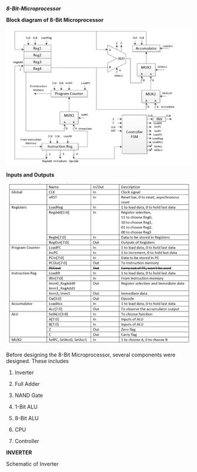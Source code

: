 **_8-Bit-Microprocessor_**

**Block diagram of 8-Bit Microprocessor**

![Block_Diagram](8_bit_Block.PNG)

**Inputs and Outputs**

![IO](IO.PNG)

Before designing the 8-Bit Microprocessor, several components were designed. These includes 

1) Inverter

2) Full Adder

3) NAND Gate

4) 1-Bit ALU

5) 8-Bit ALU

6) CPU

7) Controller

**INVERTER**

Schematic of Inverter

